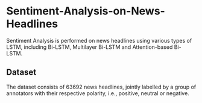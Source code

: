 # Sentiment-Analysis-on-News-Headlines
Sentiment Analysis is performed on news headlines using various types of LSTM, including Bi-LSTM, Multilayer Bi-LSTM and Attention-based Bi-LSTM.

## Dataset
The dataset consists of 63692 news headlines, jointly labelled by a group of annotators with their respective polarity, i.e., positive, neutral or negative.
